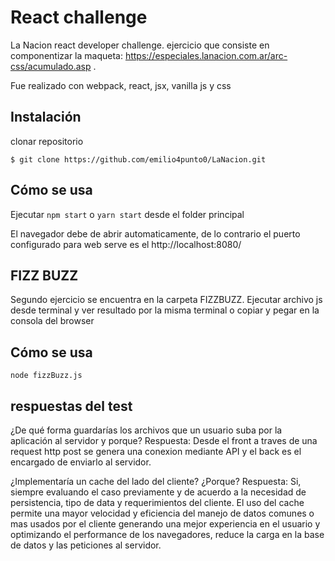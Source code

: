 # React challenge

La Nacion react developer challenge. ejercicio que consiste en componentizar la maqueta: https://especiales.lanacion.com.ar/arc-css/acumulado.asp .

Fue realizado con webpack, react, jsx, vanilla js y css

## Instalación

clonar repositorio

`$ git clone https://github.com/emilio4punto0/LaNacion.git`

## Cómo se usa

Ejecutar `npm start` o `yarn start` desde el folder principal

El navegador debe de abrir automaticamente, de lo contrario el puerto configurado para web serve es el http://localhost:8080/

## FIZZ BUZZ 

Segundo ejercicio se encuentra en la carpeta FIZZBUZZ. Ejecutar archivo js desde terminal y ver resultado por la misma terminal o copiar y pegar en la consola del browser

## Cómo se usa

`node fizzBuzz.js`

## respuestas del test 

¿De qué forma guardarías los archivos que un usuario suba por la aplicación al servidor y porque?
Respuesta: Desde el front a traves de una request http post se genera una conexion mediante API y el back es el encargado de enviarlo al servidor.

¿Implementaría un cache del lado del cliente? ¿Porque?
Respuesta: Si, siempre evaluando el caso previamente y de acuerdo a la necesidad de persistencia, tipo de data y requerimientos del cliente. El uso del cache permite una mayor velocidad y eficiencia del manejo de datos comunes o mas usados por el cliente generando una mejor experiencia en el usuario y optimizando el performance de los navegadores, reduce la carga en la base de datos y las peticiones al servidor.